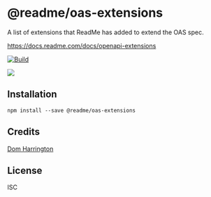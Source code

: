 # @readme/oas-extensions

A list of extensions that ReadMe has added to extend the OAS spec.

https://docs.readme.com/docs/openapi-extensions

[![Build](https://github.com/readmeio/api-explorer/workflows/CI/badge.svg)](https://github.com/readmeio/api-explorer/tree/main/packages/oas-extensions)

[![](https://d3vv6lp55qjaqc.cloudfront.net/items/1M3C3j0I0s0j3T362344/Untitled-2.png)](https://readme.io)

## Installation

```
npm install --save @readme/oas-extensions
```

## Credits
[Dom Harrington](https://github.com/domharrington/)

## License

ISC
